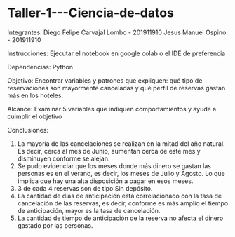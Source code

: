 # Taller-1---Ciencia-de-datos

Integrantes:
Diego Felipe Carvajal Lombo - 201911910
Jesus Manuel Ospino - 201911910

Instrucciones:
Ejecutar el notebook en google colab o el IDE de preferencia

Dependencias:
Python

Objetivo:
Encontrar variables y patrones que expliquen: qué tipo de reservaciones son mayormente canceladas y qué perfil de reservas gastan más en los hoteles.

Alcance:
Examinar 5 variables que indiquen comportamientos y ayude a cuimplir el objetivo

Conclusiones:
1. La mayoría de las cancelaciones se realizan en la mitad del año natural. Es decir, cerca al mes de Junio, aumentan cerca de este mes y disminuyen conforme se alejan.
2. Se pudo evidenciar que los meses donde más dinero se gastan las personas es en el verano, es decir, los meses de Julio y Agosto. Lo que implica que hay una alta disposición a pagar en esos meses.
3. 3 de cada 4 reservas son de tipo Sin depósito.
4. La cantidad de días de anticipación está correlacionado con la tasa de cancelación de las reservas, es decir, conforme es más amplio el tiempo de anticipación, mayor es la tasa de cancelación. 
5. La cantidad de tiempo de anticipación de la reserva no afecta el dinero gastado por las personas.
